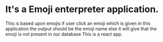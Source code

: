 # It's a Emoji enterpreter application.

This is based upon emojis if user click an emoji which is given in this application 
the output should be the emoji name else it will give that the emoji is not present in our database 
This is a react app.
